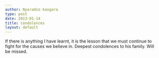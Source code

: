 ```yaml
---
author: Nyaradzo kangara
type: post
date: 2013-01-14
title: condolences
layout: default
---
```

If there is anything I have learnt, it is the lesson that we must continue to fight for the causes we believe in.
Deepest condolences to his family.
Will be missed.
